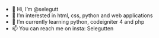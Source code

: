 - 👋 Hi, I’m @selegutt
- 👀 I’m interested in html, css, python and web applications
- 🌱 I’m currently learning python, codeigniter 4 and php
- 📫 You can reach me on insta: Selegutten

<!---
selegutt/selegutt is a ✨ special ✨ repository because its `README.md` (this file) appears on your GitHub profile.
You can click the Preview link to take a look at your changes.
--->
